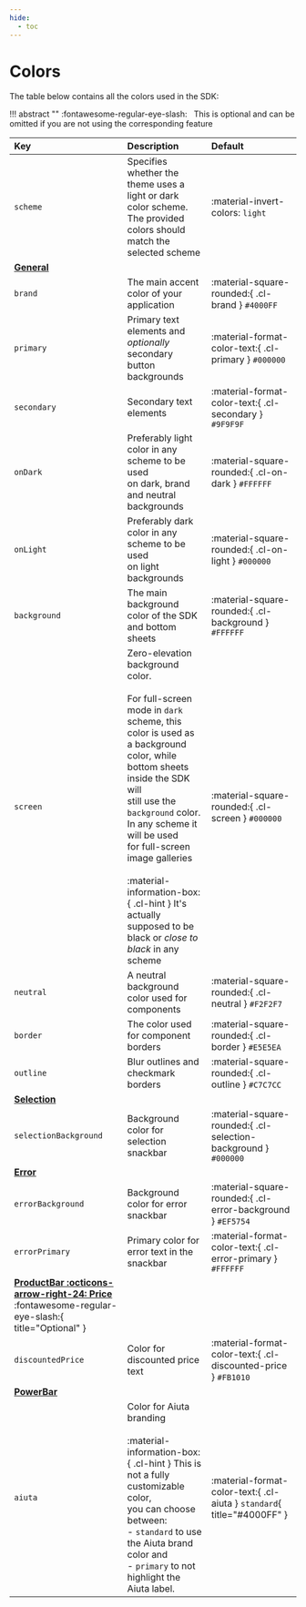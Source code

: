```yaml
---
hide:
  - toc
---
```


# Colors

The table below contains all the colors used in the SDK:

!!! abstract ""
    :fontawesome-regular-eye-slash: &nbsp; This is optional and can be omitted if you are not using the corresponding feature

<!-- If these colors change, don't forget to update the corresponding styles in exta.css -->

| Key | Description | Default |
| :-- | :---------- | :------ |
| `scheme` | Specifies whether the theme uses a light or dark color scheme.<br>The provided colors should match the selected scheme | :material-invert-colors: `light` |
| [**General**](#general) | |  
| `brand` | The main accent color of your application | :material-square-rounded:{ .cl-brand } `#4000FF` |
| `primary` | Primary text elements and _optionally_<br>secondary button backgrounds | :material-format-color-text:{ .cl-primary } `#000000` |
| `secondary` | Secondary text elements | :material-format-color-text:{ .cl-secondary } `#9F9F9F` |
| `onDark` | Preferably light color in any scheme to be used<br>on dark, brand and neutral backgrounds | :material-square-rounded:{ .cl-on-dark } `#FFFFFF` |
| `onLight` | Preferably dark color in any scheme to be used<br>on light backgrounds | :material-square-rounded:{ .cl-on-light } `#000000` |
| `background` | The main background color of the SDK and bottom sheets | :material-square-rounded:{ .cl-background } `#FFFFFF` |
| `screen` | Zero-elevation background color.<br><br>For full-screen mode in `dark` scheme, this color is used as<br>a background color, while bottom sheets inside the SDK will<br>still use the `background` color. In any scheme it will be used<br>for full-screen image galleries<br><br>:material-information-box:{ .cl-hint } It's actually supposed to be black or _close to black_ in any scheme | :material-square-rounded:{ .cl-screen } `#000000` |
| `neutral` | A neutral background color used for components | :material-square-rounded:{ .cl-neutral } `#F2F2F7` |
| `border` | The color used for component borders | :material-square-rounded:{ .cl-border } `#E5E5EA` |
| `outline` | Blur outlines and checkmark borders | :material-square-rounded:{ .cl-outline } `#C7C7CC` |
| [**Selection**](#selection) | |
| `selectionBackground` | Background color for selection snackbar | :material-square-rounded:{ .cl-selection-background } `#000000` |
| [**Error**](#error) | |
| `errorBackground` | Background color for error snackbar | :material-square-rounded:{ .cl-error-background } `#EF5754` |
| `errorPrimary` | Primary color for error text in the snackbar | :material-format-color-text:{ .cl-error-primary } `#FFFFFF` |
| [**ProductBar :octicons-arrow-right-24: Price**](#productbarprice) :fontawesome-regular-eye-slash:{ title="Optional" } | |
| `discountedPrice` | Color for discounted price text | :material-format-color-text:{ .cl-discounted-price } `#FB1010` |
| [**PowerBar**](#powerbar) | |
| `aiuta` | Color for Aiuta branding<br><br>:material-information-box:{ .cl-hint } This is not a fully customizable color,<br>you can choose between:<br>- `standard` to use the Aiuta brand color and<br>- `primary` to not highlight the Aiuta label. | :material-format-color-text:{ .cl-aiuta } `standard`{ title="#4000FF" } |
